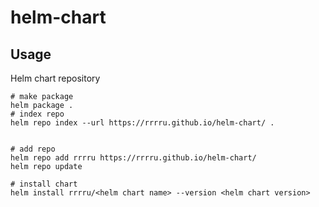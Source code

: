 # helm-chart

## Usage

Helm chart repository 

```shell
# make package
helm package .
# index repo
helm repo index --url https://rrrru.github.io/helm-chart/ .


# add repo
helm repo add rrrru https://rrrru.github.io/helm-chart/
helm repo update

# install chart
helm install rrrru/<helm chart name> --version <helm chart version>
```